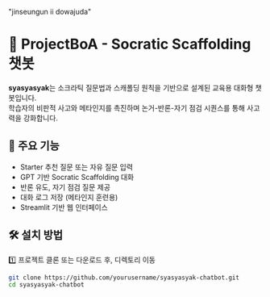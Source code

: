 "jinseungun ii dowajuda"
# 🐍 ProjectBoA - Socratic Scaffolding 챗봇

**syasyasyak**는 소크라틱 질문법과 스캐폴딩 원칙을 기반으로 설계된 교육용 대화형 챗봇입니다.  
학습자의 비판적 사고와 메타인지를 촉진하며 논거-반론-자기 점검 시퀀스를 통해 사고력을 강화합니다.

## 🌟 주요 기능
- Starter 추천 질문 또는 자유 질문 입력
- GPT 기반 Socratic Scaffolding 대화
- 반론 유도, 자기 점검 질문 제공
- 대화 로그 저장 (메타인지 훈련용)
- Streamlit 기반 웹 인터페이스

## 🛠️ 설치 방법

1️⃣ 프로젝트 클론 또는 다운로드 후, 디렉토리 이동

```bash
git clone https://github.com/yourusername/syasyasyak-chatbot.git
cd syasyasyak-chatbot
